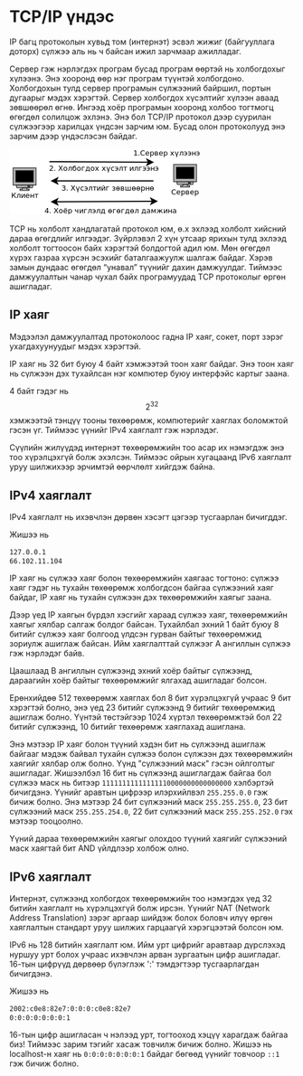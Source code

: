 # TCP/IP үндэс

IP багц протоколын хувьд том (интернэт) эсвэл жижиг (байгууллага доторх) сүлжээ аль нь ч байсан ижил зарчмаар ажилладаг.

Сервер гэж нэрлэгдэх програм бусад програм өөртэй нь холбогдохыг хүлээнэ. Энэ хооронд өөр нэг програм түүнтэй холбогдоно. Холбогдохын тулд сервер програмын сүлжээний байршил, портын дугаарыг мэдэх хэрэгтэй. Сервер холбогдох хүсэлтийг хүлээн аваад зөвшөөрөл өгнө. Ингээд хоёр програмын хооронд холбоо тогтмогц өгөгдөл солилцож эхлэнэ. Энэ бол TCP/IP протокол дээр суурилан сүлжээгээр харилцах үндсэн зарчим юм. Бусад олон протоколууд энэ зарчим дээр үндэслэсэн байдаг.

![](res/tcp_ip.png)

TCP нь холболт хандлагатай протокол юм, ө.х эхлээд холболт хийсний дараа өгөгдлийг илгээдэг. Зүйрлэвэл 2 хүн утсаар ярихын тулд эхлээд холболт тогтоосон байх хэрэгтэй болдогтой адил юм. Мөн өгөгдөл хүрэх газраа хүрсэн эсэхийг баталгаажуулж шалгаж байдаг. Хэрэв замын дундаас өгөгдөл “унавал” түүнийг дахин дамжуулдаг. Тиймээс дамжуулалтын чанар чухал байх програмуудад TCP протоколыг өргөн ашигладаг.

## IP хаяг

Мэдээлэл дамжуулалтад протоколоос гадна IP хаяг, сокет, порт зэрэг ухагдахуунуудыг мэдэх хэрэгтэй.

IP хаяг нь 32 бит буюу 4 байт хэмжээтэй тоон хаяг байдаг. Энэ тоон хаяг нь сүлжээн дэх тухайлсан нэг компютер буюу интерфэйс картыг заана.

4 байт гэдэг нь $$2^{32}$$ хэмжээтэй тэнцүү тооны төхөөрөмж, компютерийг хаяглах боломжтой гэсэн үг. Тиймээс үүнийг IPv4 хаяглалт гэж нэрлэдэг.

Сүүлийн жилүүдэд интернэт төхөөрөмжийн тоо асар их нэмэгдэж энэ тоо хүрэлцэхгүй болж эхэлсэн. Тиймээс ойрын хугацаанд IPv6 хаяглалт уруу шилжихээр эрчимтэй өөрчлөлт хийгдэж байна.

## IPv4 хаяглалт

IPv4 хаяглалт нь ихэвчлэн дөрвөн хэсэгт цэгээр тусгаарлан бичигддэг.

Жишээ нь

```
127.0.0.1
66.102.11.104
```

IP хаяг нь сүлжээ хаяг болон төхөөрөмжийн хаягаас тогтоно: сүлжээ хаяг гэдэг нь тухайн төхөөрөмж холбогдсон байгаа сүлжээний хаяг байдаг, IP хаяг нь тухайн сүлжээн дэх төхөөрөмжийн хаягыг заана.

Дээр үед IP хаягын бүрдэл хэсгийг хараад сүлжээ хаяг, төхөөрөмжийн хаягыг хялбар салгаж болдог байсан. Тухайлбал эхний 1 байт буюу 8 битийг сүлжээ хаяг болгоод үлдсэн гурван байтыг төхөөрөмжид зориулж ашиглаж байсан. Ийм хаяглалттай сүлжээг A ангиллын сүлжээ гэж нэрлэдэг байв.

Цаашлаад B ангиллын сүлжээнд эхний хоёр байтыг сүлжээнд, дараагийн хоёр байтыг төхөөрөмжийг ялгахад ашигладаг болсон.

Ерөнхийдөө 512 төхөөрөмж хаяглах бол 8 бит хүрэлцэхгүй учраас 9 бит хэрэгтэй болно, энэ үед 23 битийг сүлжээнд 9 битийг төхөөрөмжид ашиглаж болно. Үүнтэй төстэйгээр 1024 хүртэл төхөөрөмжтэй бол 22 битийг сүлжээнд, 10 битийг төхөөрөмж хаяглахад ашиглана.

Энэ мэтээр IP хаяг болон түүний хэдэн бит нь сүлжээнд ашиглаж байгааг мэдэж байвал тухайн сүлжээ болон сүлжээн дэх төхөөрөмжийн хаягийг хялбар олж болно. Үүнд "сүлжээний маск" гэсэн ойлголтыг ашигладаг. Жишээлбэл 16 бит нь сүлжээнд ашиглагдаж байгаа бол сүлжээ маск нь битээр  `11111111111111110000000000000000` хэлбэртэй бичигдэнэ. Үүнийг аравтын цифрээр илэрхийлвэл `255.255.0.0` гэж бичиж болно. Энэ мэтээр 24 бит сүлжээний маск `255.255.255.0`, 23 бит сүлжээний маск `255.255.254.0`, 22 бит сүлжээний маск `255.255.252.0` гэх мэтээр тооцоолно.

Үүний дараа төхөөрөмжийн хаягыг олохдоо түүний хаягийг сүлжээний маск хаягтай бит AND үйлдлээр холбож олно.

## IPv6 хаяглалт

Интернэт, сүлжээнд холбогдох төхөөрөмжийн тоо нэмэгдэх үед 32 битийн хаяглалт нь хүрэлцэхгүй болж ирсэн. Үүнийг NAT (Network Address Translation) зэрэг аргаар шийдэж болох боловч илүү өргөн хаяглалтын стандарт уруу шилжих гарцаагүй хэрэгцээтэй болсон юм.

IPv6 нь 128 битийн хаяглалт юм. Ийм урт цифрийг аравтаар дүрслэхэд нуршуу урт болох учраас ихэвчлэн арван зургаатын цифр ашигладаг. 16-тын цифрүүд дөрвөөр бүлэглэж ':' тэмдэгтээр тусгаарлагдан бичигдэнэ.

Жишээ нь

```
2002:c0e8:82e7:0:0:0:c0e8:82e7
0:0:0:0:0:0:0:1
```

16-тын цифр ашигласан ч нэлээд урт, тогтооход хэцүү харагдаж байгаа биз! Тиймээс зарим тэгийг хасаж товчилж бичиж болно. Жишээ нь localhost-н хаяг нь `0:0:0:0:0:0:0:1` байдаг бөгөөд үүнийг товчоор `::1` гэж бичиж болно.

